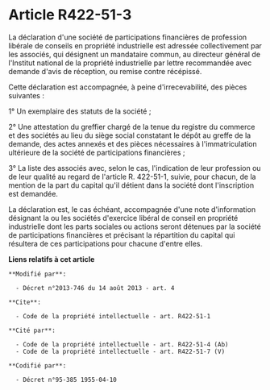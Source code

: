 # Article R422-51-3

La déclaration d'une société de participations financières de profession libérale de conseils en propriété industrielle est
adressée collectivement par les associés, qui désignent un mandataire commun, au directeur général de l'Institut national de
la propriété industrielle par lettre recommandée avec demande d'avis de réception, ou remise contre récépissé. 

Cette déclaration est accompagnée, à peine d'irrecevabilité, des pièces suivantes : 

1° Un exemplaire des statuts de la société ; 

2° Une attestation du greffier chargé de la tenue du registre du commerce et des sociétés au lieu du siège social constatant
le dépôt au greffe de la demande, des actes annexés et des pièces nécessaires à l'immatriculation ultérieure de la société de
participations financières ; 

3° La liste des associés avec, selon le cas, l'indication de leur profession ou de leur qualité au regard de l'article R.
422-51-1, suivie, pour chacun, de la mention de la part du capital qu'il détient dans la société dont l'inscription est
demandée. 

La déclaration est, le cas échéant, accompagnée d'une note d'information désignant la ou les sociétés d'exercice libéral de
conseil en propriété industrielle dont les parts sociales ou actions seront détenues par la société de participations
financières et précisant la répartition du capital qui résultera de ces participations pour chacune d'entre elles.

**Liens relatifs à cet article**

	**Modifié par**:

	  - Décret n°2013-746 du 14 août 2013 - art. 4

	**Cite**:

	  - Code de la propriété intellectuelle - art. R422-51-1

	**Cité par**:

	  - Code de la propriété intellectuelle - art. R422-51-4 (Ab)
	  - Code de la propriété intellectuelle - art. R422-51-7 (V)

	**Codifié par**:

	  - Décret n°95-385 1955-04-10
